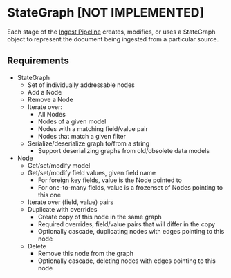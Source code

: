 # StateGraph [NOT IMPLEMENTED]

Each stage of the [Ingest Pipeline](./README.md) creates, modifies, or uses a StateGraph object to represent the document being ingested from a particular source.

## Requirements
* StateGraph
  * Set of individually addressable nodes
  * Add a Node
  * Remove a Node
  * Iterate over:
    * All Nodes
    * Nodes of a given model
    * Nodes with a matching field/value pair
    * Nodes that match a given filter
  * Serialize/deserialize graph to/from a string
    * Support deserializing graphs from old/obsolete data models
* Node
  * Get/set/modify model
  * Get/set/modify field values, given field name
    * For foreign key fields, value is the Node pointed to
    * For one-to-many fields, value is a frozenset of Nodes pointing to this one
  * Iterate over (field, value) pairs
  * Duplicate with overrides
    * Create copy of this node in the same graph
    * Required overrides, field/value pairs that will differ in the copy
    * Optionally cascade, duplicating nodes with edges pointing to this node
  * Delete
    * Remove this node from the graph
    * Optionally cascade, deleting nodes with edges pointing to this node
